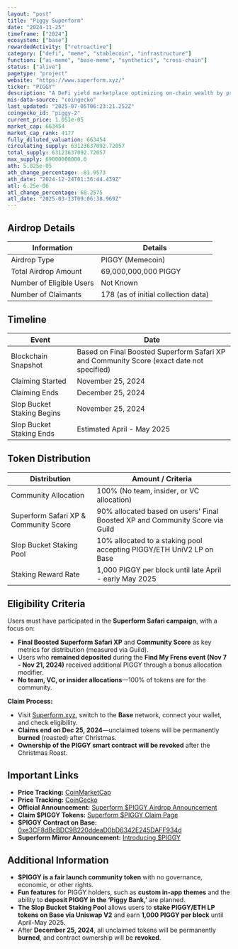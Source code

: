 ```yaml
---
layout: "post"
title: "Piggy Superform"
date: "2024-11-25"
timeframe: ["2024"]
ecosystem: ["base"]
rewardedActivity: ["retroactive"]
category: ["defi", "meme", "stablecoin", "infrastructure"]
function: ["ai-meme", "base-meme", "synthetics", "cross-chain"]
status: ["alive"]
pagetype: "project"
website: "https://www.superform.xyz/"
ticker: "PIGGY"
description: "A DeFi yield marketplace optimizing on-chain wealth by providing users access to diverse yield opportunities across multiple blockchains."
mis-data-source: "coingecko"
last_updated: "2025-07-05T06:23:21.252Z"
coingecko_id: "piggy-2"
current_price: 1.051e-05
market_cap: 663454
market_cap_rank: 4177
fully_diluted_valuation: 663454
circulating_supply: 63123637092.72057
total_supply: 63123637092.72057
max_supply: 69000000000.0
ath: 5.825e-05
ath_change_percentage: -81.9573
ath_date: "2024-12-24T01:36:44.439Z"
atl: 6.25e-06
atl_change_percentage: 68.2575
atl_date: "2025-03-13T09:06:38.969Z"
---
```


## Airdrop Details

| Information              | Details                             |
| ------------------------ | ----------------------------------- |
| Airdrop Type             | PIGGY (Memecoin)                    |
| Total Airdrop Amount     | 69,000,000,000 PIGGY                |
| Number of Eligible Users | Not Known                           |
| Number of Claimants      | 178 (as of initial collection data) |

## Timeline

| Event                      | Date                                                                                      |
| -------------------------- | ----------------------------------------------------------------------------------------- |
| Blockchain Snapshot        | Based on Final Boosted Superform Safari XP and Community Score (exact date not specified) |
| Claiming Started           | November 25, 2024                                                                         |
| Claiming Ends              | December 25, 2024                                                                         |
| Slop Bucket Staking Begins | November 25, 2024                                                                         |
| Slop Bucket Staking Ends   | Estimated April - May 2025                                                                |

## Token Distribution

| Distribution                          | Amount / Criteria                                                            |
| ------------------------------------- | ---------------------------------------------------------------------------- |
| Community Allocation                  | 100% (No team, insider, or VC allocation)                                    |
| Superform Safari XP & Community Score | 90% allocated based on users' Final Boosted XP and Community Score via Guild |
| Slop Bucket Staking Pool              | 10% allocated to a staking pool accepting PIGGY/ETH UniV2 LP on Base         |
| Staking Reward Rate                   | 1,000 PIGGY per block until late April - early May 2025                      |

## Eligibility Criteria

Users must have participated in the **Superform Safari campaign**, with a focus on:

- **Final Boosted Superform Safari XP** and **Community Score** as key metrics for distribution (measured via Guild).
- Users who **remained deposited** during the **Find My Frens event (Nov 7 - Nov 21, 2024)** received additional PIGGY through a bonus allocation modifier.
- **No team, VC, or insider allocations**—100% of tokens are for the community.

**Claim Process:**

- Visit [Superform.xyz](https://www.superform.xyz/), switch to the **Base** network, connect your wallet, and check eligibility.
- **Claims end on Dec 25, 2024**—unclaimed tokens will be permanently **burned** (roasted) after Christmas.
- **Ownership of the PIGGY smart contract will be revoked** after the Christmas Roast.

## Important Links

- **Price Tracking:** [CoinMarketCap](https://coinmarketcap.com/currencies/piggy)
- **Price Tracking:** [CoinGecko](https://www.coingecko.com/en/coins/piggy-2)
- **Official Announcement:** [Superform $PIGGY Airdrop Announcement](https://x.com/superformxyz/status/1861092778408865956)
- **Claim $PIGGY Tokens:** [Superform $PIGGY Claim Page](https://www.superform.xyz/piggy/claim/)
- **$PIGGY Contract on Base:** [0xe3CF8dBcBDC9B220ddeaD0bD6342E245DAFF934d](https://basescan.org/address/0xe3CF8dBcBDC9B220ddeaD0bD6342E245DAFF934d)
- **Superform Mirror Announcement:** [Introducing $PIGGY](https://mirror.xyz/superform.eth/hOj0XuCCurUYQXpXVFwFs7rWSC_0FmCHTVy0x2a2i5c)

## Additional Information

- **$PIGGY is a fair launch community token** with no governance, economic, or other rights.
- **Fun features** for PIGGY holders, such as **custom in-app themes** and the ability to **deposit PIGGY in the ‘Piggy Bank,’** are planned.
- **The Slop Bucket Staking Pool** allows users to **stake PIGGY/ETH LP tokens on Base via Uniswap V2** and earn **1,000 PIGGY per block** until April-May 2025.
- After **December 25, 2024**, all unclaimed tokens will be permanently **burned**, and contract ownership will be **revoked**.